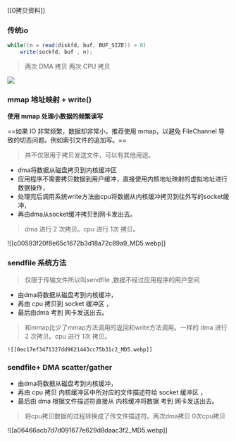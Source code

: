 [[0拷贝资料]]
### 传统io

```java
while((n = read(diskfd, buf, BUF_SIZE)) > 0)
    write(sockfd, buf , n);
```


> 两次 DMA 拷贝 两次 CPU 拷贝


![](https://pic1.zhimg.com/80/v2-3475e179de7fd24ea59a1e0b0a0dbf40_720w.webp)

### mmap 地址映射 + write()

 **使用 mmap 处理小数据的频繁读写**

==如果 IO 非常频繁，数据却非常小，推荐使用 mmap，以避免 FileChannel 导致的切态问题。例如索引文件的追加写。==

> 并不仅限用于拷贝发送文件，可以有其他用途。

- dma将数据从磁盘拷贝到内核缓冲区 
- 应用程序不需要拷贝数据到用户缓冲，直接使用内核地址映射的虚拟地址进行数据操作，
- 处理完后调用系统write方法由cpu将数据从内核缓冲拷贝到往外写的socket缓冲，
- 再由dma从socket缓冲拷贝到网卡发出去。

>dma 进行 2 次拷贝。cpu 进行 1次 拷贝。

![[c00593f20f8e65c1672b3d18a72c89a9_MD5.webp]]


### sendfile 系统方法

>仅限于传输文件所以叫sendfile ,数据不经过应用程序的用户空间

  - 由dma将数据从磁盘考到内核缓冲，
  - 再由 cpu 拷贝到  socket 缓冲区 ，
  - 最后由dma 考到 网卡发送出去。
  
  >和mmap比少了mmap方法调用的返回和write方法调用。一样的   dma 进行 2 次拷贝。cpu 进行 1次 拷贝。
  
	![[0ec17ef3471327dd9621443cc75b31c2_MD5.webp]]
	
	
### sendfile+ DMA scatter/gather 

- 由dma将数据从磁盘考到内核缓冲，
- 再由 cpu 拷贝 内核缓冲区中所对应的文件描述符给   socket 缓冲区 ，
- 最后由 dma 根据文件描述符直接从  内核缓冲将数据 考到 网卡发送出去。

>	将cpu拷贝数据的过程转换成了传文件描述符。两次dma拷贝 0次cpu拷贝
>
![[a06466acb7d7d091677e629d8daac3f2_MD5.webp]]